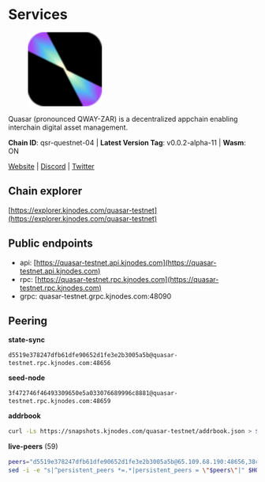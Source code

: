 # Services

<figure><img src="https://raw.githubusercontent.com/kj89/cosmos-images/main/logos/quasar.png" width="150" alt=""><figcaption></figcaption></figure>

Quasar (pronounced QWAY-ZAR) is a decentralized  appchain enabling interchain digital asset management.

**Chain ID**: qsr-questnet-04 | **Latest Version Tag**: v0.0.2-alpha-11 | **Wasm**: ON

[Website](https://www.quasar.fi) | [Discord](https://discord.gg/quasarfi) | [Twitter](https://twitter.com/QuasarFi)




## Chain explorer
[https://explorer.kjnodes.com/quasar-testnet](https://explorer.kjnodes.com/quasar-testnet)

## Public endpoints

* api: [https://quasar-testnet.api.kjnodes.com](https://quasar-testnet.api.kjnodes.com)
* rpc: [https://quasar-testnet.rpc.kjnodes.com](https://quasar-testnet.rpc.kjnodes.com)
* grpc: quasar-testnet.grpc.kjnodes.com:48090

## Peering

**state-sync**

```text
d5519e378247dfb61dfe90652d1fe3e2b3005a5b@quasar-testnet.rpc.kjnodes.com:48656
```

**seed-node**

```text
3f472746f46493309650e5a033076689996c8881@quasar-testnet.rpc.kjnodes.com:48659
```

**addrbook**
```bash
curl -Ls https://snapshots.kjnodes.com/quasar-testnet/addrbook.json > $HOME/.quasarnode/config/addrbook.json
```

**live-peers** (59)
```bash
peers="d5519e378247dfb61dfe90652d1fe3e2b3005a5b@65.109.68.190:48656,38cf4c8da13354be52a824a0a2d0db0f3884c312@5.9.70.180:15661,2ac59184ab68d239c3a18b73cc5b6741ad65ca77@3.135.241.252:26656,d3c4875fe2c3bfb44df7e2390370601a2a93620b@195.201.237.185:38656,5aba8aef8a3d9c7add390d61298ef2969a17fd71@46.149.76.224:29656,966acc999443bae0857604a9fce426b5e09a7409@65.108.105.48:18256,75d71bcae31a9c644ca77066af973aedfa899ae7@43.157.21.137:26656,c7702e427d2d558006d0d7c7cdf0a986f7942c99@194.163.166.62:48656,d4ab71a7900dd5385e0b14c7643909ecb1e7f740@37.193.148.147:29656,5c2a752c9b1952dbed075c56c600c3a79b58c395@95.214.52.139:27146,f95476994d4feaf2ef78925f57a50fb84bdfa9b1@161.35.220.82:48656,fb962ccc40928aa7017dd6f7ac532c096ac6095b@43.156.71.242:26656,74c84b8e06fc2355d44cdd67582f0b1d645b4506@65.109.90.162:15656,1395aaabbddbfb0b8a5831852f6cf35b0691ae99@184.174.32.146:29656,45848bc173bddbf7c685938dfada535ee5a1895b@65.109.23.114:18256,87010f6bc2ee57c57836800df673d77edb9e2545@38.242.226.105:29656,ad0b4874462c6631daca2db6c15fc3d83403fafd@176.124.221.179:29656,f36a9ff85a9f956f345e47c8ce364fc1fcf52d7e@65.108.111.236:55746,c7e5e8976f24099dd2fa82de172388144ea0ec7c@85.10.199.157:48656,098e8fd9404d59c043d82a9d9088cd6e15054a89@23.226.64.114:26656,eeb4f094eaa62841b4a9a73f0560d6aa1fa87482@65.108.231.124:29656,a03b3f70544b32d69f322850ad2d0047973b7358@65.109.92.240:17586,aa57ed06ce3035deb631981db1a58380b902200f@149.102.157.17:29656,5bbd00e51d62ab3b05da096928eb85f208da6c43@89.163.150.21:48656,365a728fb2babd39e6990c69c8d48f0b7a072c2a@139.180.220.98:26656,d6eace747f390a92ec46f99627d426c343183e58@84.46.251.84:29656,c450c414669281f442a1d0fff6f8f732074337d8@89.116.31.95:18256,051fdab77d95a509e77bd69cb305d918361a3b24@46.149.76.115:29656,68377d605db0926a1511b4feb57bd76e70809ede@46.149.76.248:29656,ced1e249681586b068374a4c82a3be8e49317674@83.229.75.186:48656,1e0b25de6a634b693d1812584880882f43648dae@95.217.211.81:38656,0213df64c599394677334e8a2376adaca9d9a39c@213.202.255.31:48656,d3f9da38fb6aa7b77c63e2697308a2f767e4b60c@80.79.6.217:48656,7eb736204e450bf037660c6cebc01e2ddd1ac594@164.90.128.166:53656,92a3e82ebcfe4c436463ba3f77b1eead1299443e@165.227.93.79:26656,57721b0cd546b8b9128b5e778ba7dac978384de3@161.97.77.202:26656,b1221c19d3be16c75adecd4cbb0c1a2dc0d28b55@161.97.156.208:26656,44d751599a5a9f4ddbb37058b576508189784754@65.108.124.121:26656,7fbf8d564583628930cf7f46692db732dd2d05a1@46.149.77.97:29656,ce2397a05429ea93e0c370504fd8e67fe21feb7c@134.122.53.92:29656,fd1b6e242a1eb0384cd76de18108bd93f1105f8b@5.75.231.165:29656,55274b674ea89216cafc7277b877fa562a697318@134.209.30.104:30656,16b90d626db46c9736272e833bc519a3c97769dd@34.81.26.37:26656,b1efdc7134b8b7c84c834196862c627895b974f4@129.226.207.212:26656,0fe096df0ebb9f73a229fa7a066169f2ce5e192d@80.92.206.213:48656,0113a2162a72b5f0225079058c0b8c894d779ab7@39.154.202.220:26656,b63d8a5c9a7437301373c5d8b2162e0e464f5058@80.76.235.194:29656,138b1af71c299eb1d645a66351d80e15dcb1ef33@144.202.40.105:26656,b1197bd0946b3d2d462fcc7548a79e87101d2389@65.108.141.109:38656,a23f002bda10cb90fa441a9f2435802b35164441@38.146.3.203:18256,a67f7f13c90c5648218484bb8fbeaa7e3c0b03de@193.178.169.126:29656,321450310de3c0b77da47c77e51bd13cc0da82fb@84.54.147.241:26656,bf7547ac440b049f7f17db65ab2c54befb9182cc@65.108.238.61:14656,2e9b73f156032891bd73036da25564c630da39c7@84.46.251.72:29656,e4f9ec9ad9369feda0cd0ff046dbea4e1e7dfa94@65.108.73.124:27656,eff30ead82ae78e4bc668d3f14b6b4e06ac762ba@185.182.185.171:26656,e78da75330cd3efacd3df191186535dced14fbdd@95.217.158.157:29656,67893b0a2b048d1bb543d973fe788052c81e2a3f@92.243.165.96:29656,90ec65b501e9faf72d38aef22bdf6ea0dd4a6899@43.157.21.55:26656"
sed -i -e "s|^persistent_peers *=.*|persistent_peers = \"$peers\"|" $HOME/.quasarnode/config/config.toml
```
